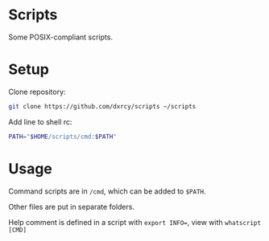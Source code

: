 # Scripts

Some POSIX-compliant scripts.

# Setup

Clone repository:

```sh
git clone https://github.com/dxrcy/scripts ~/scripts
```

Add line to shell rc:

```sh
PATH="$HOME/scripts/cmd:$PATH"
```

# Usage

Command scripts are in `/cmd`, which can be added to `$PATH`.

Other files are put in separate folders.

Help comment is defined in a script with `export INFO=`, view with `whatscript [CMD]`

